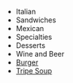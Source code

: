* Italian
* Sandwiches
* Mexican
* Specialties
* Desserts
* Wine and Beer
* [Burger](add-burger-dish.md)
* [Tripe Soup](tripe_soup.md)
